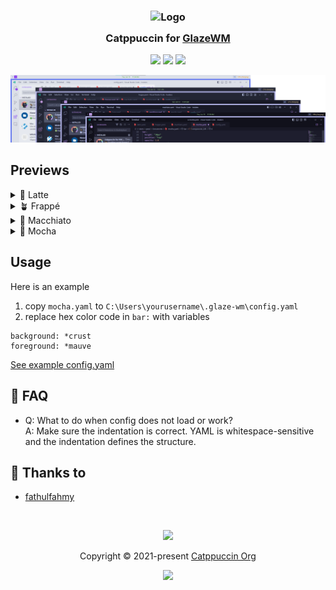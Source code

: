 <h3 align="center">
	<img src="https://raw.githubusercontent.com/catppuccin/catppuccin/main/assets/logos/exports/1544x1544_circle.png" width="100" alt="Logo"/><br/>
	<img src="https://raw.githubusercontent.com/catppuccin/catppuccin/main/assets/misc/transparent.png" height="30" width="0px"/>
	Catppuccin for <a href="https://github.com/lars-berger/GlazeWM">GlazeWM</a>
	<img src="https://raw.githubusercontent.com/catppuccin/catppuccin/main/assets/misc/transparent.png" height="30" width="0px"/>
</h3>

<p align="center">
	<a href="https://github.com/catppuccin/glazewm/stargazers"><img src="https://img.shields.io/github/stars/catppuccin/glazewm?colorA=363a4f&colorB=b7bdf8&style=for-the-badge"></a>
	<a href="https://github.com/catppuccin/glazewm/issues"><img src="https://img.shields.io/github/issues/catppuccin/glazewm?colorA=363a4f&colorB=f5a97f&style=for-the-badge"></a>
	<a href="https://github.com/catppuccin/glazewm/contributors"><img src="https://img.shields.io/github/contributors/catppuccin/glazewm?colorA=363a4f&colorB=a6da95&style=for-the-badge"></a>
</p>

<p align="center">
	<img src="/assets/collections.webp"/>
</p>

## Previews

<details>
<summary>🌻 Latte</summary>
<img src="/assets/lattebar.webp"/>
</details>
<details>
<summary>🪴 Frappé</summary>
<img src="/assets/frappebar.webp"/>
</details>
<details>
<summary>🌺 Macchiato</summary>
<img src="/assets/macchiatobar.webp"/>
</details>
<details>
<summary>🌿 Mocha</summary>
<img src="/assets/mochabar.webp"/>
</details>

## Usage

Here is an example

1. copy `mocha.yaml` to `C:\Users\yourusername\.glaze-wm\config.yaml`
2. replace hex color code in `bar:` with variables

```
background: *crust
foreground: *mauve
```

[See example config.yaml](example-config.yaml)

<!-- this section is optional -->

## 🙋 FAQ

- Q: What to do when config does not load or work?  
  A: Make sure the indentation is correct. YAML is whitespace-sensitive and the indentation defines the structure.

## 💝 Thanks to

- [fathulfahmy](https://github.com/fathulfahmy)

&nbsp;

<p align="center">
	<img src="https://raw.githubusercontent.com/catppuccin/catppuccin/main/assets/footers/gray0_ctp_on_line.svg?sanitize=true" />
</p>

<p align="center">
	Copyright &copy; 2021-present <a href="https://github.com/catppuccin" target="_blank">Catppuccin Org</a>
</p>

<p align="center">
	<a href="https://github.com/catppuccin/catppuccin/blob/main/LICENSE"><img src="https://img.shields.io/static/v1.svg?style=for-the-badge&label=License&message=MIT&logoColor=d9e0ee&colorA=363a4f&colorB=b7bdf8"/></a>
</p>
